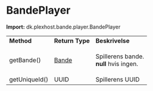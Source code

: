 # BandePlayer

**Import:** dk.plexhost.bande.player.BandePlayer

|               |                   |                                                               |
| ------------- | ----------------- | ------------------------------------------------------------- |
| **Method**    | **Return Type**   | **Beskrivelse**                                               |
| getBande()    | [Bande](bande.md) | <p>Spillerens bande.<br><strong>null</strong> hvis ingen.</p> |
| getUniqueId() | UUID              | Spillerens UUID                                               |
